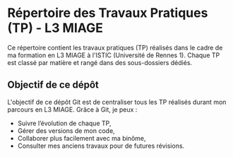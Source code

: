 # Répertoire des Travaux Pratiques (TP) - L3 MIAGE

Ce répertoire contient les travaux pratiques (TP) réalisés dans le cadre de ma formation en L3 MIAGE à l'ISTIC (Université de Rennes 1). Chaque TP est classé par matière et rangé dans des sous-dossiers dédiés.

## Objectif de ce dépôt

L'objectif de ce dépôt Git est de centraliser tous les TP réalisés durant mon parcours en L3 MIAGE. Grâce à Git, je peux :
- Suivre l’évolution de chaque TP,
- Gérer des versions de mon code,
- Collaborer plus facilement avec ma binôme,
- Consulter mes anciens travaux pour de futures révisions.

<!-- 
## Structure du répertoire

Le répertoire principal est organisé comme suit :
- **/Algorithmique** : Contient les TP relatifs à l'algorithmique et aux structures de données. -->